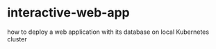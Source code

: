 # interactive-web-app
how to deploy a web application with its database on local Kubernetes cluster

